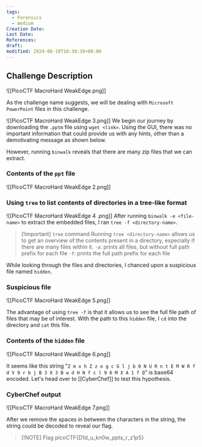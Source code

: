 ```yaml
---
tags:
  - Forensics
  - medium
Creation Date: 
Last Date: 
References: 
draft: 
modified: 2024-08-19T18:38:38+08:00
---
```

## Challenge Description

![[PicoCTF MacroHard WeakEdge.png]]

As the challenge name suggests, we will be dealing with `Microsoft PowerPoint` files in this challenge. 

![[PicoCTF MacroHard WeakEdge 3.png]]
We begin our journey by downloading the `.pptm` file using `wget <link>`. Using the GUI, there was no important information that could provide us with any hints, other than a demotivating message as shown below.

However, running `binwalk` reveals that there are many zip files that we can extract.
### Contents of the `ppt` file
![[PicoCTF MacroHard WeakEdge 2.png]]
### Using `tree` to list contents of directories in a tree-like format
![[PicoCTF MacroHard WeakEdge 4 .png]]
After running `binwalk -e <file-name>` to extract the embedded files, I ran `tree -f <directory-name>`.

>[!important] `tree` command
>Running `tree <directory-name>` allows us to get an overview of the contents present in a directory, especially if there are many files within it. 
>`-a`: prints all files, but without full path prefix for each file
>`-f`: prints the full path prefix for each file

While looking through the files and directories, I chanced upon a suspicious file named `hidden`.
### Suspicious file
![[PicoCTF MacroHard WeakEdge 5.png]]

The advantage of using `tree -f` is that it allows us to see the full file path of files that may be of interest. With the path to this `hidden` file, I `cd` into the directory and `cat` this file.
### Contents of the `hidden` file

![[PicoCTF MacroHard WeakEdge 6.png]]

It seems like this string "`Z m x h Z z o g c G l j b 0 N U R n t E M W R f d V 9 r b j B 3 X 3 B w d H N f c l 9 6 M X A 1 f Q`" is base64 encoded. Let's head over to [[CyberChef]] to test this hypothesis. 

### CyberChef output

![[PicoCTF MacroHard WeakEdge 7.png]]

After we remove the spaces in between the characters in the string, the string could be decoded to reveal our flag. 

> [!NOTE] Flag
> picoCTF{D1d_u_kn0w_ppts_r_z1p5}
